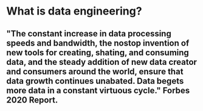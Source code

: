 # What is data engineering?

## "The constant increase in data processing speeds and bandwidth, the nostop invention of new tools for creating, shating, and consuming data, and the steady addition of new data creator and consumers around the world, ensure that data growth continues unabated. Data begets more data in a constant virtuous cycle." Forbes 2020 Report.